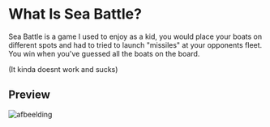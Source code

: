 # What Is Sea Battle?
Sea Battle is a game I used to enjoy as a kid, you would place your boats on different spots and had to tried to launch "missiles" at your opponents fleet.
You win when you've guessed all the boats on the board.

(It kinda doesnt work and sucks)
## Preview
![afbeelding](https://user-images.githubusercontent.com/78146502/211026661-c71394ba-923e-46db-a049-647359f90f99.png)
